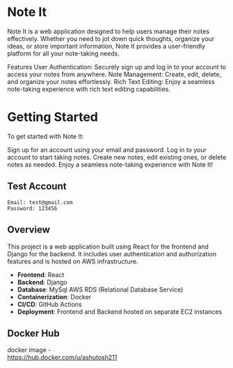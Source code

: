# Note It
Note It is a web application designed to help users manage their notes effectively. Whether you need to jot down quick thoughts, organize your ideas, or store important information, Note It provides a user-friendly platform for all your note-taking needs.

Features
User Authentication: Securely sign up and log in to your account to access your notes from anywhere.
Note Management: Create, edit, delete, and organize your notes effortlessly.
Rich Text Editing: Enjoy a seamless note-taking experience with rich text editing capabilities.


# Getting Started
To get started with Note It:

Sign up for an account using your email and password.
Log in to your account to start taking notes.
Create new notes, edit existing ones, or delete notes as needed.
Enjoy a seamless note-taking experience with Note It!


## Test Account
```
Email: test@gmail.com
Password: 123456
```

## Overview

This project is a web application built using React for the frontend and Django for the backend. It includes user authentication and authorization features and is hosted on AWS infrastructure.

- **Frontend**: React
- **Backend**: Django
- **Database**: MySql AWS RDS (Relational Database Service)
- **Containerization**: Docker
- **CI/CD**: GitHub Actions
- **Deployment**: Frontend and Backend hosted on separate EC2 instances

## Docker Hub
docker image -  
https://hub.docker.com/u/ashutosh211




